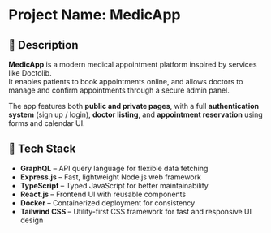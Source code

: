 # Project Name: MedicApp

## 📌 Description  
  **MedicApp** is a modern medical appointment platform inspired by services like Doctolib.  
It enables patients to book appointments online, and allows doctors to manage and confirm appointments through a secure admin panel.

The app features both **public and private pages**, with a full **authentication system** (sign up / login), **doctor listing**, and **appointment reservation** using forms and calendar UI.


## 🚀 Tech Stack  

- **GraphQL** – API query language for flexible data fetching  
- **Express.js** – Fast, lightweight Node.js web framework  
- **TypeScript** – Typed JavaScript for better maintainability  
- **React.js** – Frontend UI with reusable components  
- **Docker** – Containerized deployment for consistency  
- **Tailwind CSS** – Utility-first CSS framework for fast and responsive UI design
